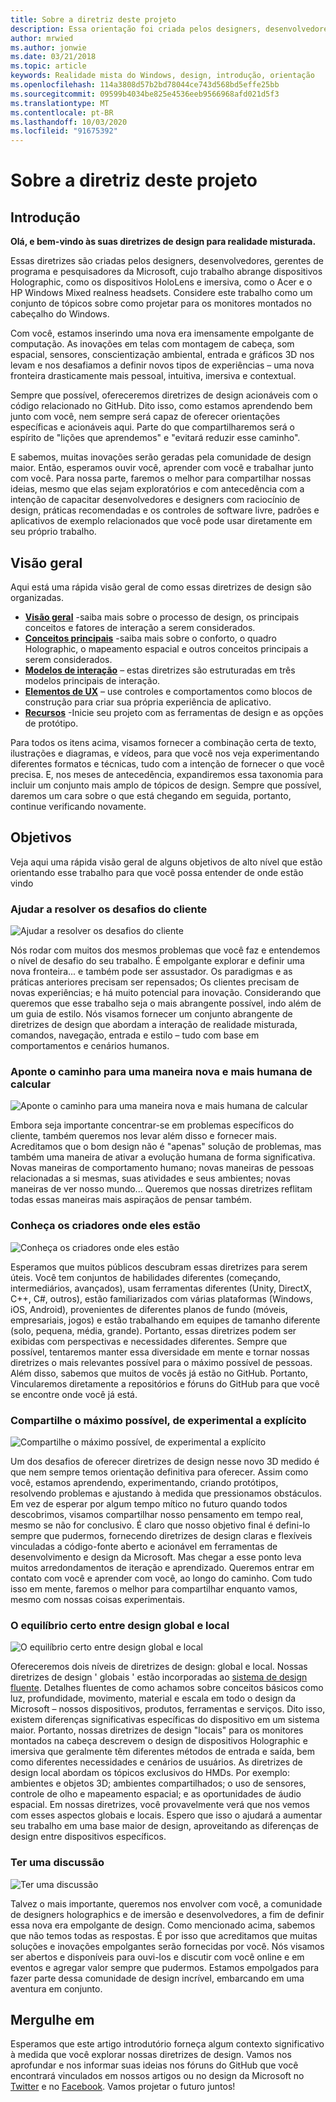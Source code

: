 ```yaml
---
title: Sobre a diretriz deste projeto
description: Essa orientação foi criada pelos designers, desenvolvedores, gerentes de programa e pesquisadores da Microsoft, cujo trabalho abrange dispositivos holográficos (como o HoloLens) e dispositivos imersivos (como os headsets Windows Mixed Reality da Acer e da HP).
author: mrwied
ms.author: jonwie
ms.date: 03/21/2018
ms.topic: article
keywords: Realidade mista do Windows, design, introdução, orientação
ms.openlocfilehash: 114a3808d57b2bd78044ce743d568bd5effe25bb
ms.sourcegitcommit: 09599b4034be825e4536eeb9566968afd021d5f3
ms.translationtype: MT
ms.contentlocale: pt-BR
ms.lasthandoff: 10/03/2020
ms.locfileid: "91675392"
---
```

# <a name="about-this-design-guidance"></a>Sobre a diretriz deste projeto

## <a name="introduction"></a>Introdução

**Olá, e bem-vindo às suas diretrizes de design para realidade misturada.**

Essas diretrizes são criadas pelos designers, desenvolvedores, gerentes de programa e pesquisadores da Microsoft, cujo trabalho abrange dispositivos Holographic, como os dispositivos HoloLens e imersiva, como o Acer e o HP Windows Mixed realness headsets. Considere este trabalho como um conjunto de tópicos sobre como projetar para os monitores montados no cabeçalho do Windows.

Com você, estamos inserindo uma nova era imensamente empolgante de computação. As inovações em telas com montagem de cabeça, som espacial, sensores, conscientização ambiental, entrada e gráficos 3D nos levam e nos desafiamos a definir novos tipos de experiências – uma nova fronteira drasticamente mais pessoal, intuitiva, imersiva e contextual.

Sempre que possível, ofereceremos diretrizes de design acionáveis com o código relacionado no GitHub. Dito isso, como estamos aprendendo bem junto com você, nem sempre será capaz de oferecer orientações específicas e acionáveis aqui. Parte do que compartilharemos será o espírito de "lições que aprendemos" e "evitará reduzir esse caminho".

E sabemos, muitas inovações serão geradas pela comunidade de design maior. Então, esperamos ouvir você, aprender com você e trabalhar junto com você. Para nossa parte, faremos o melhor para compartilhar nossas ideias, mesmo que elas sejam exploratórios e com antecedência com a intenção de capacitar desenvolvedores e designers com raciocínio de design, práticas recomendadas e os controles de software livre, padrões e aplicativos de exemplo relacionados que você pode usar diretamente em seu próprio trabalho.

## <a name="overview"></a>Visão geral

Aqui está uma rápida visão geral de como essas diretrizes de design são organizadas. 
* **[Visão geral](design.md)** -saiba mais sobre o processo de design, os principais conceitos e fatores de interação a serem considerados.
* **[Conceitos principais](core-concepts-landingpage.md)** -saiba mais sobre o conforto, o quadro Holographic, o mapeamento espacial e outros conceitos principais a serem considerados.
* **[Modelos de interação](interaction-fundamentals.md)** – estas diretrizes são estruturadas em três modelos principais de interação.
* **[Elementos de UX](app-patterns-landingpage.md)** – use controles e comportamentos como blocos de construção para criar sua própria experiência de aplicativo.
* **[Recursos](design.md#choose-a-prototyping-option)** -Inicie seu projeto com as ferramentas de design e as opções de protótipo.

Para todos os itens acima, visamos fornecer a combinação certa de texto, ilustrações e diagramas, e vídeos, para que você nos veja experimentando diferentes formatos e técnicas, tudo com a intenção de fornecer o que você precisa. E, nos meses de antecedência, expandiremos essa taxonomia para incluir um conjunto mais amplo de tópicos de design. Sempre que possível, daremos um cara sobre o que está chegando em seguida, portanto, continue verificando novamente.

## <a name="objectives"></a>Objetivos

Veja aqui uma rápida visão geral de alguns objetivos de alto nível que estão orientando esse trabalho para que você possa entender de onde estão vindo

### <a name="help-solve-customer-challenges"></a>Ajudar a resolver os desafios do cliente

![Ajudar a resolver os desafios do cliente](images/500px-fix-a-broken-switch-with-hololens.jpg) <br>

Nós rodar com muitos dos mesmos problemas que você faz e entendemos o nível de desafio do seu trabalho. É empolgante explorar e definir uma nova fronteira... e também pode ser assustador. Os paradigmas e as práticas anteriores precisam ser repensados; Os clientes precisam de novas experiências; e há muito potencial para inovação. Considerando que queremos que esse trabalho seja o mais abrangente possível, indo além de um guia de estilo. Nós visamos fornecer um conjunto abrangente de diretrizes de design que abordam a interação de realidade misturada, comandos, navegação, entrada e estilo – tudo com base em comportamentos e cenários humanos. 

### <a name="point-the-way-towards-a-new-more-human-way-of-computing"></a>Aponte o caminho para uma maneira nova e mais humana de calcular

![Aponte o caminho para uma maneira nova e mais humana de calcular](images/500px-man-and-women-with-holograph-on-table.png)<br>

Embora seja importante concentrar-se em problemas específicos do cliente, também queremos nos levar além disso e fornecer mais. Acreditamos que o bom design não é "apenas" solução de problemas, mas também uma maneira de ativar a evolução humana de forma significativa. Novas maneiras de comportamento humano; novas maneiras de pessoas relacionadas a si mesmas, suas atividades e seus ambientes; novas maneiras de ver nosso mundo... Queremos que nossas diretrizes reflitam todas essas maneiras mais aspiraçãos de pensar também. 

### <a name="meet-creators-where-they-are"></a>Conheça os criadores onde eles estão

![Conheça os criadores onde eles estão](images/500px-creators.jpg) <br>

Esperamos que muitos públicos descubram essas diretrizes para serem úteis. Você tem conjuntos de habilidades diferentes (começando, intermediários, avançados), usam ferramentas diferentes (Unity, DirectX, C++, C#, outros), estão familiarizados com várias plataformas (Windows, iOS, Android), provenientes de diferentes planos de fundo (móveis, empresariais, jogos) e estão trabalhando em equipes de tamanho diferente (solo, pequena, média, grande). Portanto, essas diretrizes podem ser exibidas com perspectivas e necessidades diferentes. Sempre que possível, tentaremos manter essa diversidade em mente e tornar nossas diretrizes o mais relevantes possível para o máximo possível de pessoas. Além disso, sabemos que muitos de vocês já estão no GitHub. Portanto, Vincularemos diretamente a repositórios e fóruns do GitHub para que você se encontre onde você já está. 

### <a name="share-as-much-as-possible-from-experimental-to-explicit"></a>Compartilhe o máximo possível, de experimental a explícito

![Compartilhe o máximo possível, de experimental a explícito](images/500px-man-playinggame.jpg) <br>

Um dos desafios de oferecer diretrizes de design nesse novo 3D medido é que nem sempre temos orientação definitiva para oferecer. Assim como você, estamos aprendendo, experimentando, criando protótipos, resolvendo problemas e ajustando à medida que pressionamos obstáculos. Em vez de esperar por algum tempo mítico no futuro quando todos descobrimos, visamos compartilhar nosso pensamento em tempo real, mesmo se não for conclusivo. É claro que nosso objetivo final é defini-lo sempre que pudermos, fornecendo diretrizes de design claras e flexíveis vinculadas a código-fonte aberto e acionável em ferramentas de desenvolvimento e design da Microsoft. Mas chegar a esse ponto leva muitos arredondamentos de iteração e aprendizado. Queremos entrar em contato com você e aprender com você, ao longo do caminho. Com tudo isso em mente, faremos o melhor para compartilhar enquanto vamos, mesmo com nossas coisas experimentais. 

### <a name="the-right-balance-of-global-and-local-design"></a>O equilíbrio certo entre design global e local

![O equilíbrio certo entre design global e local](images/500px-fluentdesign.jpg) <br>

Ofereceremos dois níveis de diretrizes de design: global e local. Nossas diretrizes de design ' globais ' estão incorporadas ao [sistema de design fluente](https://fluent.microsoft.com). Detalhes fluentes de como achamos sobre conceitos básicos como luz, profundidade, movimento, material e escala em todo o design da Microsoft – nossos dispositivos, produtos, ferramentas e serviços. Dito isso, existem diferenças significativas específicas do dispositivo em um sistema maior. Portanto, nossas diretrizes de design "locais" para os monitores montados na cabeça descrevem o design de dispositivos Holographic e imersiva que geralmente têm diferentes métodos de entrada e saída, bem como diferentes necessidades e cenários de usuários. As diretrizes de design local abordam os tópicos exclusivos do HMDs. Por exemplo: ambientes e objetos 3D; ambientes compartilhados; o uso de sensores, controle de olho e mapeamento espacial; e as oportunidades de áudio espacial. Em nossas diretrizes, você provavelmente verá que nos vemos com esses aspectos globais e locais. Espero que isso o ajudará a aumentar seu trabalho em uma base maior de design, aproveitando as diferenças de design entre dispositivos específicos.

### <a name="have-a-discussion"></a>Ter uma discussão

![Ter uma discussão](images/500px-share.jpg) <br>

Talvez o mais importante, queremos nos envolver com você, a comunidade de designers holographics e de imersão e desenvolvedores, a fim de definir essa nova era empolgante de design. Como mencionado acima, sabemos que não temos todas as respostas. É por isso que acreditamos que muitas soluções e inovações empolgantes serão fornecidas por você. Nós visamos ser abertos e disponíveis para ouvi-los e discutir com você online e em eventos e agregar valor sempre que pudermos. Estamos empolgados para fazer parte dessa comunidade de design incrível, embarcando em uma aventura em conjunto. 

## <a name="please-dive-in"></a>Mergulhe em

Esperamos que este artigo introdutório forneça algum contexto significativo à medida que você explorar nossas diretrizes de design. Vamos nos aprofundar e nos informar suas ideias nos fóruns do GitHub que você encontrará vinculados em nossos artigos ou no design da Microsoft no [Twitter](https://twitter.com/MicrosoftDesign) e no [Facebook](https://www.facebook.com/microsoftdesign/). Vamos projetar o futuro juntos!

